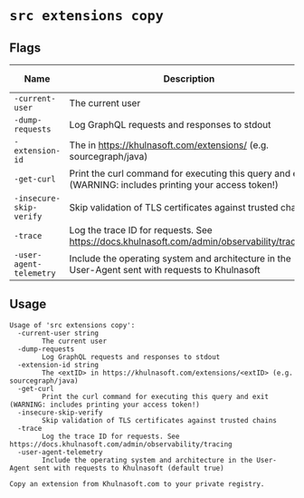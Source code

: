 # `src extensions copy`


## Flags

| Name | Description | Default Value |
|------|-------------|---------------|
| `-current-user` | The current user |  |
| `-dump-requests` | Log GraphQL requests and responses to stdout | `false` |
| `-extension-id` | The <extID> in https://khulnasoft.com/extensions/<extID> (e.g. sourcegraph/java) |  |
| `-get-curl` | Print the curl command for executing this query and exit (WARNING: includes printing your access token!) | `false` |
| `-insecure-skip-verify` | Skip validation of TLS certificates against trusted chains | `false` |
| `-trace` | Log the trace ID for requests. See https://docs.khulnasoft.com/admin/observability/tracing | `false` |
| `-user-agent-telemetry` | Include the operating system and architecture in the User-Agent sent with requests to Khulnasoft | `true` |


## Usage

```
Usage of 'src extensions copy':
  -current-user string
    	The current user
  -dump-requests
    	Log GraphQL requests and responses to stdout
  -extension-id string
    	The <extID> in https://khulnasoft.com/extensions/<extID> (e.g. sourcegraph/java)
  -get-curl
    	Print the curl command for executing this query and exit (WARNING: includes printing your access token!)
  -insecure-skip-verify
    	Skip validation of TLS certificates against trusted chains
  -trace
    	Log the trace ID for requests. See https://docs.khulnasoft.com/admin/observability/tracing
  -user-agent-telemetry
    	Include the operating system and architecture in the User-Agent sent with requests to Khulnasoft (default true)

Copy an extension from Khulnasoft.com to your private registry.


```
	